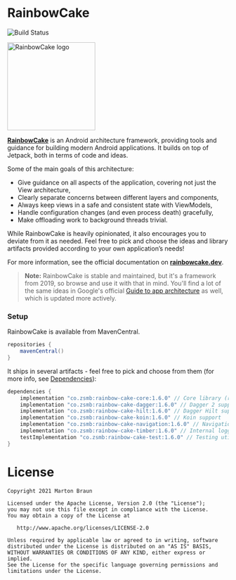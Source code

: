 # RainbowCake

![Build Status](https://github.com/rainbowcake/rainbowcake/workflows/Build%20and%20test/badge.svg)

<img src="/docs/icon.png" alt="RainbowCake logo" width="200" height="200" />

[**RainbowCake**](https://rainbowcake.dev/) is an Android architecture framework, providing tools and guidance for building modern Android applications. It builds on top of Jetpack, both in terms of code and ideas.

Some of the main goals of this architecture:

- Give guidance on all aspects of the application, covering not just the View architecture,
- Clearly separate concerns between different layers and components,
- Always keep views in a safe and consistent state with ViewModels,
- Handle configuration changes (and even process death) gracefully,
- Make offloading work to background threads trivial.


While RainbowCake is heavily opinionated, it also encourages you to deviate from it as needed. Feel free to pick and choose the ideas and library artifacts provided according to your own application’s needs!

For more information, see the official documentation on [**rainbowcake.dev**](https://rainbowcake.dev/).

> **Note:** RainbowCake is stable and maintained, but it's a framework from 2019, so browse and use it with that in mind. You'll find a lot of the same ideas in Google's official [Guide to app architecture](https://developer.android.com/jetpack/guide) as well, which is updated more actively.

### Setup

RainbowCake is available from MavenCentral.

```groovy
repositories {
    mavenCentral()
}
```

It ships in several artifacts - feel free to pick and choose from them (for more info, see [Dependencies](https://rainbowcake.dev/getting-started/dependencies/)):

```groovy
dependencies {
    implementation "co.zsmb:rainbow-cake-core:1.6.0" // Core library (required)
    implementation "co.zsmb:rainbow-cake-dagger:1.6.0" // Dagger 2 support
    implementation "co.zsmb:rainbow-cake-hilt:1.6.0" // Dagger Hilt support
    implementation "co.zsmb:rainbow-cake-koin:1.6.0" // Koin support
    implementation "co.zsmb:rainbow-cake-navigation:1.6.0" // Navigation features
    implementation "co.zsmb:rainbow-cake-timber:1.6.0" // Internal logging through Timber
    testImplementation "co.zsmb:rainbow-cake-test:1.6.0" // Testing utilities
}
```

# License

    Copyright 2021 Marton Braun

    Licensed under the Apache License, Version 2.0 (the "License");
    you may not use this file except in compliance with the License.
    You may obtain a copy of the License at

       http://www.apache.org/licenses/LICENSE-2.0

    Unless required by applicable law or agreed to in writing, software
    distributed under the License is distributed on an "AS IS" BASIS,
    WITHOUT WARRANTIES OR CONDITIONS OF ANY KIND, either express or implied.
    See the License for the specific language governing permissions and
    limitations under the License.
